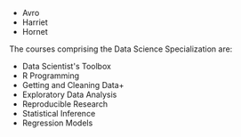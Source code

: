 * Avro
* Harriet
* Hornet

The courses comprising the Data Science Specialization are:

* Data Scientist's Toolbox
* R Programming
* Getting and Cleaning Data+
* Exploratory Data Analysis
* Reproducible Research
* Statistical Inference
* Regression Models
